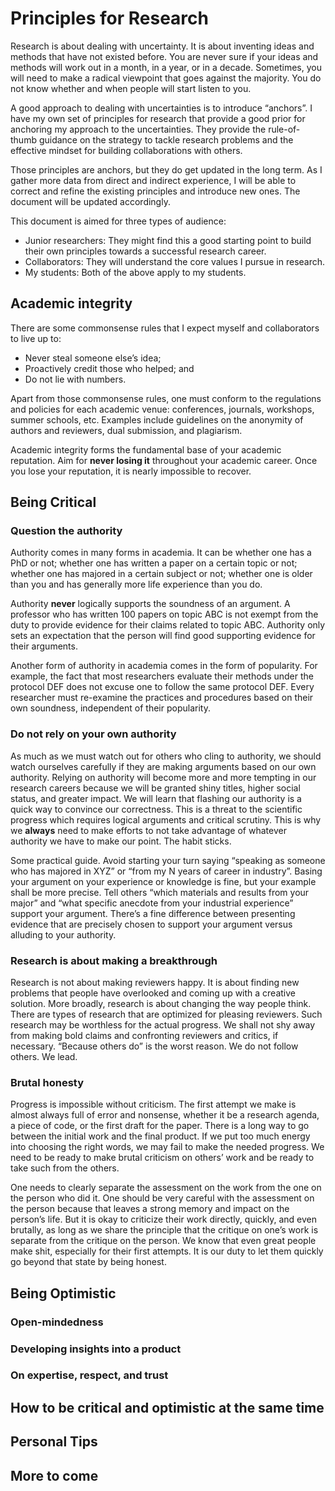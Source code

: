 # Principles for Research

Research is about dealing with uncertainty. It is about inventing ideas and methods that have not existed before. You are never sure if your ideas and methods will work out in a month, in a year, or in a decade. Sometimes, you will need to make a radical viewpoint that goes against the majority. You do not know whether and when people will start listen to you.

A good approach to dealing with uncertainties is to introduce “anchors”. I have my own set of principles for research that provide a good prior for anchoring my approach to the uncertainties. They provide the rule-of-thumb guidance on the strategy to tackle research problems and the effective mindset for building collaborations with others.

Those principles are anchors, but they do get updated in the long term. As I gather more data from direct and indirect experience, I will be able to correct and refine the existing principles and introduce new ones. The document will be updated accordingly.

This document is aimed for three types of audience:

- Junior researchers: They might find this a good starting point to build their own principles towards a successful research career.
- Collaborators: They will understand the core values I pursue in research.
- My students: Both of the above apply to my students.

## Academic integrity

There are some commonsense rules that I expect myself and collaborators to live up to:

- Never steal someone else’s idea;
- Proactively credit those who helped; and
- Do not lie with numbers.

Apart from those commonsense rules, one must conform to the regulations and policies for each academic venue: conferences, journals, workshops, summer schools, etc. Examples include guidelines on the anonymity of authors and reviewers, dual submission, and plagiarism.

Academic integrity forms the fundamental base of your academic reputation. Aim for **never losing it** throughout your academic career. Once you lose your reputation, it is nearly impossible to recover.

## Being Critical

### Question the authority

Authority comes in many forms in academia. It can be whether one has a PhD or not; whether one has written a paper on a certain topic or not; whether one has majored in a certain subject or not; whether one is older than you and has generally more life experience than you do.

Authority **never** logically supports the soundness of an argument. A professor who has written 100 papers on topic ABC is not exempt from the duty to provide evidence for their claims related to topic ABC. Authority only sets an expectation that the person will find good supporting evidence for their arguments.

Another form of authority in academia comes in the form of popularity. For example, the fact that most researchers evaluate their methods under the protocol DEF does not excuse one to follow the same protocol DEF. Every researcher must re-examine the practices and procedures based on their own soundness, independent of their popularity.

### Do not rely on your own authority

As much as we must watch out for others who cling to authority, we should watch ourselves carefully if they are making arguments based on our own authority. Relying on authority will become more and more tempting in our research careers because we will be granted shiny titles, higher social status, and greater impact. We will learn that flashing our authority is a quick way to convince our correctness. This is a threat to the scientific progress which requires logical arguments and critical scrutiny. This is why we **always** need to make efforts to not take advantage of whatever authority we have to make our point. The habit sticks.

Some practical guide. Avoid starting your turn saying “speaking as someone who has majored in XYZ” or “from my N years of career in industry”. Basing your argument on your experience or knowledge is fine, but your example shall be more precise. Tell others “which materials and results from your major” and “what specific anecdote from your industrial experience” support your argument. There’s a fine difference between presenting evidence that are precisely chosen to support your argument versus alluding to your authority.

### Research is about making a breakthrough

Research is not about making reviewers happy. It is about finding new problems that people have overlooked and coming up with a creative solution. More broadly, research is about changing the way people think. There are types of research that are optimized for pleasing reviewers. Such research may be worthless for the actual progress. We shall not shy away from making bold claims and confronting reviewers and critics, if necessary. “Because others do” is the worst reason. We do not follow others. We lead.

### Brutal honesty

Progress is impossible without criticism. The first attempt we make is almost always full of error and nonsense, whether it be a research agenda, a piece of code, or the first draft for the paper. There is a long way to go between the initial work and the final product. If we put too much energy into choosing the right words, we may fail to make the needed progress. We need to be ready to make brutal criticism on others’ work and be ready to take such from the others.

One needs to clearly separate the assessment on the work from the one on the person who did it. One should be very careful with the assessment on the person because that leaves a strong memory and impact on the person’s life. But it is okay to criticize their work directly, quickly, and even brutally, as long as we share the principle that the critique on one’s work is separate from the critique on the person. We know that even great people make shit, especially for their first attempts. It is our duty to let them quickly go beyond that state by being honest.

## Being Optimistic

### Open-mindedness

### Developing insights into a product

### On expertise, respect, and trust

## How to be critical and optimistic at the same time

## Personal Tips

## More to come

